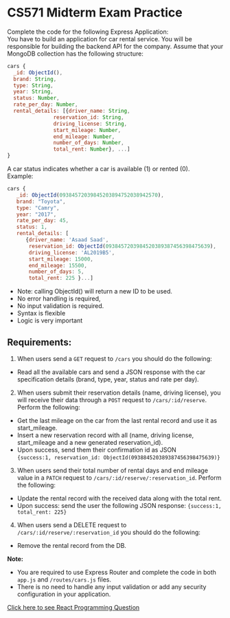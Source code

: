 # CS571 Midterm Exam Practice

Complete the code for the following Express Application:  
You have to build an application for car rental service. You will be responsible for building the backend API for the company. 
Assume that your MongoDB collection has the following structure: 
```javascript
cars { 
  _id: ObjectId(),  
  brand: String,  
  type: String,  
  year: String, 
  status: Number, 
  rate_per_day: Number, 
  rental_details: [{driver_name: String,  
               reservation_id: String, 
               driving_license: String, 
               start_mileage: Number,  
               end_mileage: Number, 
               number_of_days: Number,   
               total_rent: Number}, ...] 
} 
```
A car status indicates whether a car is available (1) or rented (0).   
Example: 
```javascript
cars {
   _id: ObjectId(09384572039845203894752038942570), 
   brand: "Toyota", 
   type: "Camry", 
   year: "2017", 
   rate_per_day: 45, 
   status: 1, 
   rental_details: [
      {driver_name: 'Asaad Saad', 
       reservation_id: ObjectId(0938457203984520389387456398475639), 
       driving_license: 'AL2019B5', 
       start_mileage: 15000, 
       end_mileage: 15500, 
       number_of_days: 5,
       total_rent: 225 }...] 
```
* Note: calling ObjectId() will return a new ID to be used.
* No error handling is required, 
* No input validation is required.
* Syntax is flexible
* Logic is very important


## Requirements: 
1. When users send a `GET` request to `/cars` you should do the following: 
  * Read all the available cars and send a JSON response with the car specification details (brand, type, year, status and rate per day). 
2. When users submit their reservation details (name, driving license), you will receive their data through a `POST` request to `/cars/:id/reserve`. Perform the following: 
  * Get the last mileage on the car from the last rental record and use it as start_mileage. 
  * Insert a new reservation record with all (name, driving license, start_mileage and a new generated reservation_id). 
  * Upon success, send them their confirmation id as JSON  
`{success:1, reservation_id: ObjectId(093884520389387456398475639)} `
3. When users send their total number of rental days and end mileage value in a `PATCH` request to `/cars/:id/reserve/:reservation_id`. Perform the following: 
  * Update the rental record with the received data along with the total rent. 
  * Upon success: send the user the following JSON response: 
`{success:1, total_rent: 225}`
4. When users send a DELETE request to `/cars/:id/reserve/:reservation_id`  you should do the following: 
  * Remove the rental record from the DB. 

**Note:**
* You are required to use Express Router and complete the code in both `app.js` and `/routes/cars.js` files. 
* There is no need to handle any input validation or add any security configuration in your application. 
  
  
[Click here to see React Programming Question](./react.md)
